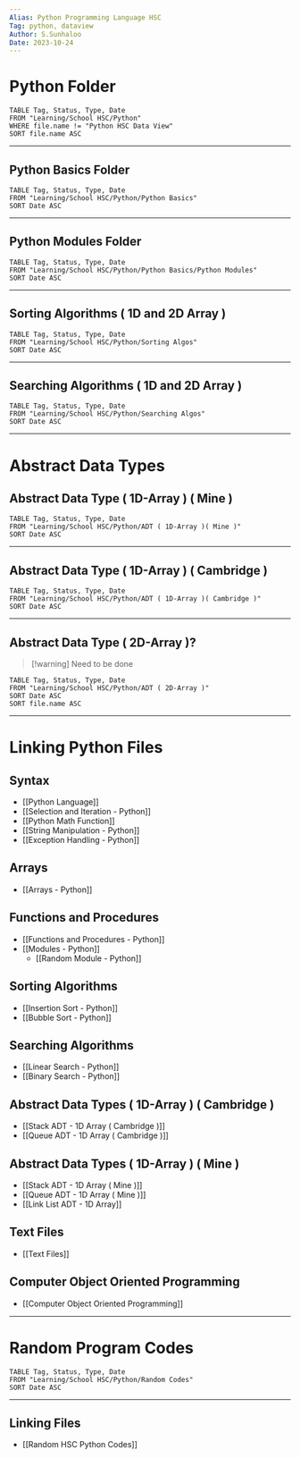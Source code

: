 ```yaml
---
Alias: Python Programming Language HSC
Tag: python, dataview
Author: S.Sunhaloo
Date: 2023-10-24
---
```


# Python Folder

```dataview
TABLE Tag, Status, Type, Date
FROM "Learning/School HSC/Python"
WHERE file.name != "Python HSC Data View"
SORT file.name ASC
```

---

## Python Basics Folder

```dataview
TABLE Tag, Status, Type, Date
FROM "Learning/School HSC/Python/Python Basics"
SORT Date ASC
```

---

## Python Modules Folder

```dataview
TABLE Tag, Status, Type, Date
FROM "Learning/School HSC/Python/Python Basics/Python Modules"
SORT Date ASC
```

---

## Sorting Algorithms ( 1D and 2D Array )

```dataview
TABLE Tag, Status, Type, Date
FROM "Learning/School HSC/Python/Sorting Algos"
SORT Date ASC
```

---

## Searching Algorithms ( 1D and 2D Array )

```dataview
TABLE Tag, Status, Type, Date
FROM "Learning/School HSC/Python/Searching Algos"
SORT Date ASC
```

---

# Abstract Data Types

## Abstract Data Type ( 1D-Array ) ( Mine )

```dataview
TABLE Tag, Status, Type, Date
FROM "Learning/School HSC/Python/ADT ( 1D-Array )( Mine )"
SORT Date ASC
```

---


## Abstract Data Type ( 1D-Array ) ( Cambridge )

```dataview
TABLE Tag, Status, Type, Date
FROM "Learning/School HSC/Python/ADT ( 1D-Array )( Cambridge )"
SORT Date ASC
```

---

## Abstract Data Type ( 2D-Array )?

>[!warning] Need to be done

```dataview
TABLE Tag, Status, Type, Date
FROM "Learning/School HSC/Python/ADT ( 2D-Array )"
SORT Date ASC
SORT file.name ASC
```

---

# Linking Python Files

## Syntax

- [[Python Language]]
- [[Selection and Iteration - Python]]
- [[Python Math Function]]
- [[String Manipulation - Python]]
- [[Exception Handling - Python]]

## Arrays

- [[Arrays - Python]]

## Functions and Procedures

- [[Functions and Procedures - Python]]
- [[Modules - Python]]
	- [[Random Module - Python]]

## Sorting Algorithms

- [[Insertion Sort - Python]]
- [[Bubble Sort - Python]]

## Searching Algorithms

- [[Linear Search - Python]]
- [[Binary Search - Python]]

## Abstract Data Types ( 1D-Array ) ( Cambridge )

- [[Stack ADT - 1D Array ( Cambridge )]]
- [[Queue ADT - 1D Array ( Cambridge )]]

## Abstract Data Types ( 1D-Array ) ( Mine )

- [[Stack ADT - 1D Array ( Mine )]]
- [[Queue ADT - 1D Array ( Mine )]]
- [[Link List ADT - 1D Array]]

## Text Files

- [[Text Files]]

## Computer Object Oriented Programming

- [[Computer Object Oriented Programming]]

---

# Random Program Codes

```dataview
TABLE Tag, Status, Type, Date
FROM "Learning/School HSC/Python/Random Codes"
SORT Date ASC
```

---

## Linking Files

- [[Random HSC Python Codes]]
